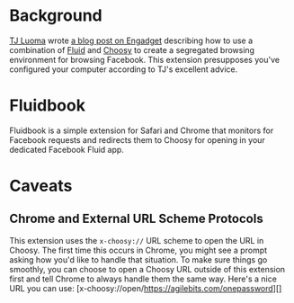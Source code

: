 # Background
[TJ Luoma][tjluoma] wrote [a blog post on Engadget][post] describing how to use a combination of [Fluid][] and [Choosy][] to 
create a segregated browsing environment for browsing Facebook. This extension presupposes you've configured your computer 
according to TJ's excellent advice.

# Fluidbook
Fluidbook is a simple extension for Safari and Chrome that monitors for Facebook requests and redirects them to Choosy for 
opening in your dedicated Facebook Fluid app.

# Caveats

## Chrome and External URL Scheme Protocols
This extension uses the `x-choosy://` URL scheme to open the URL in Choosy. The first time this occurs in Chrome, 
you might see a prompt asking how you'd like to handle that situation. To make sure things go smoothly, you can 
choose to open a Choosy URL outside of this extension first and tell Chrome to always handle them the same way.
Here's a nice URL you can use: [x-choosy://open/https://agilebits.com/onepassword][]

[Fluid]: http://fluidapp.com
[Choosy]: http://www.choosyosx.com "Forget the default browser, Choosy opens links in the right browser."
[tjluoma]: http://luo.ma "Rhymes with Diploma"
[post]: http://www.engadget.com/2014/06/16/how-to-make-a-fluid-app-for-facebook-to-protect-your-online-priv/ "How to make a Fluid app for Facebook to protect your online privacy"

